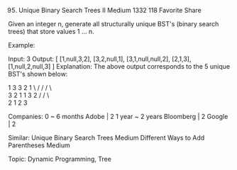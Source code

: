 95. Unique Binary Search Trees II
Medium 1332 118 Favorite Share

Given an integer n, generate all structurally unique BST's (binary search trees) that store values 1 ... n.

Example:

Input: 3
Output:
[
  [1,null,3,2],
  [3,2,null,1],
  [3,1,null,null,2],
  [2,1,3],
  [1,null,2,null,3]
]
Explanation:
The above output corresponds to the 5 unique BST's shown below:

   1         3     3      2      1
    \       /     /      / \      \
     3     2     1      1   3      2
    /     /       \                 \
   2     1         2                 3

Companies: 
0 ~ 6 months
Adobe | 2 
1 year ~ 2 years
Bloomberg | 2 Google | 2

Similar: 
Unique Binary Search Trees Medium
Different Ways to Add Parentheses Medium

Topic: Dynamic Programming, Tree
